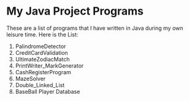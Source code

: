 # My Java Project Programs
These are a list of programs that I have written in Java during my own leisure time.
Here is the List:
1. PalindromeDetector
2. CreditCardValidation
3. UltimateZodiacMatch
4. PrintWriter_MarkGenerator
5. CashRegisterProgram
6. MazeSolver
7. Double_Linked_List
8. BaseBall Player Database

